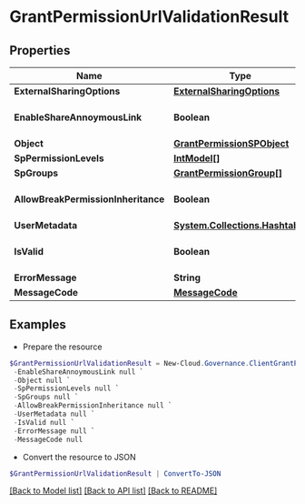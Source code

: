 # GrantPermissionUrlValidationResult
## Properties

Name | Type | Description | Notes
------------ | ------------- | ------------- | -------------
**ExternalSharingOptions** | [**ExternalSharingOptions**](ExternalSharingOptions.md) |  | [optional] 
**EnableShareAnnoymousLink** | **Boolean** |  | [optional] [default to $false]
**Object** | [**GrantPermissionSPObject**](GrantPermissionSPObject.md) |  | [optional] 
**SpPermissionLevels** | [**IntModel[]**](IntModel.md) |  | [optional] 
**SpGroups** | [**GrantPermissionGroup[]**](GrantPermissionGroup.md) |  | [optional] 
**AllowBreakPermissionInheritance** | **Boolean** |  | [optional] [default to $false]
**UserMetadata** | [**System.Collections.Hashtable**](UserInfo.md) |  | [optional] 
**IsValid** | **Boolean** |  | [optional] [default to $false]
**ErrorMessage** | **String** |  | [optional] 
**MessageCode** | [**MessageCode**](MessageCode.md) |  | [optional] 

## Examples

- Prepare the resource
```powershell
$GrantPermissionUrlValidationResult = New-Cloud.Governance.ClientGrantPermissionUrlValidationResult  -ExternalSharingOptions null `
 -EnableShareAnnoymousLink null `
 -Object null `
 -SpPermissionLevels null `
 -SpGroups null `
 -AllowBreakPermissionInheritance null `
 -UserMetadata null `
 -IsValid null `
 -ErrorMessage null `
 -MessageCode null
```

- Convert the resource to JSON
```powershell
$GrantPermissionUrlValidationResult | ConvertTo-JSON
```

[[Back to Model list]](../README.md#documentation-for-models) [[Back to API list]](../README.md#documentation-for-api-endpoints) [[Back to README]](../README.md)

